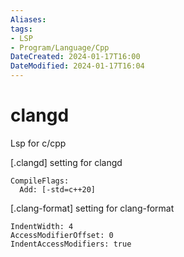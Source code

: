 ```yaml
---
Aliases: 
tags: 
- LSP
- Program/Language/Cpp
DateCreated: 2024-01-17T16:00
DateModified: 2024-01-17T16:04
---
```

# clangd

Lsp for c/cpp

[.clangd]
setting for clangd

```
CompileFlags:
  Add: [-std=c++20]
```

[.clang-format]
setting for clang-format

```
IndentWidth: 4
AccessModifierOffset: 0
IndentAccessModifiers: true
```
